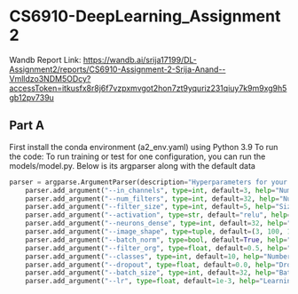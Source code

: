# CS6910-DeepLearning_Assignment 2

Wandb Report Link: https://wandb.ai/srija17199/DL-Assignment2/reports/CS6910-Assignment-2-Srija-Anand--Vmlldzo3NDM5ODcy?accessToken=itkusfx8r8j6f7vzpxmvgot2hon7zt9yquriz231qiuy7k9m9xg9h5gb12pv739u

## Part A
First install the conda environment (a2_env.yaml) using Python 3.9
To run the code:
To run training or test for one configuration, you can run the models/model.py. Below is its argparser along with the default data

```python
parser = argparse.ArgumentParser(description="Hyperparameters for your model")
    parser.add_argument("--in_channels", type=int, default=3, help="Number of input channels")
    parser.add_argument("--num_filters", type=int, default=32, help="Number of filters in the convolutional layers")
    parser.add_argument("--filter_size", type=int, default=5, help="Size of the filters in the convolutional layers")
    parser.add_argument("--activation", type=str, default="relu", help="Activation function for the model")
    parser.add_argument("--neurons_dense", type=int, default=32, help="Number of neurons in the dense layer")
    parser.add_argument("--image_shape", type=tuple, default=(3, 100, 100), help="Shape of the input images")
    parser.add_argument("--batch_norm", type=bool, default=True, help="Whether to use batch normalization")
    parser.add_argument("--filter_org", type=float, default=0.5, help="Filter organization parameter")
    parser.add_argument("--classes", type=int, default=10, help="Number of classes in the classification task")
    parser.add_argument("--dropout", type=float, default=0.0, help="Dropout rate")
    parser.add_argument("--batch_size", type=int, default=32, help="Batch size")
    parser.add_argument("--lr", type=float, default=1e-3, help="Learning rate")
```

